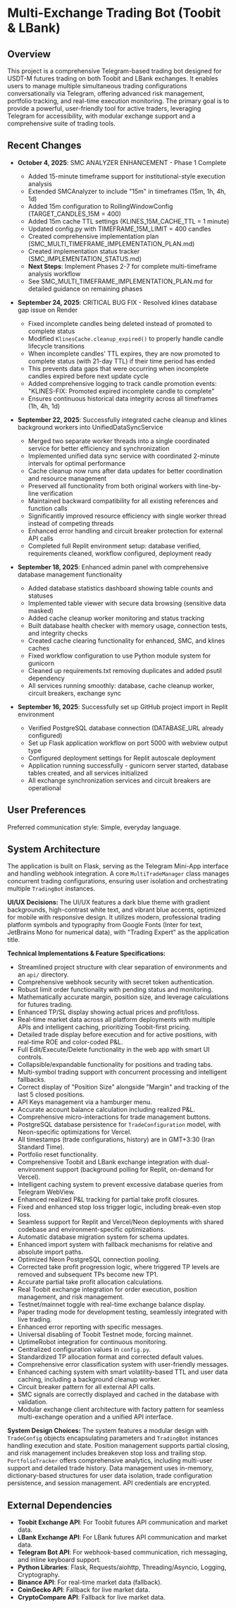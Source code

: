 # Multi-Exchange Trading Bot (Toobit & LBank)

## Overview
This project is a comprehensive Telegram-based trading bot designed for USDT-M futures trading on both Toobit and LBank exchanges. It enables users to manage multiple simultaneous trading configurations conversationally via Telegram, offering advanced risk management, portfolio tracking, and real-time execution monitoring. The primary goal is to provide a powerful, user-friendly tool for active traders, leveraging Telegram for accessibility, with modular exchange support and a comprehensive suite of trading tools.

## Recent Changes
- **October 4, 2025**: SMC ANALYZER ENHANCEMENT - Phase 1 Complete
  - Added 15-minute timeframe support for institutional-style execution analysis
  - Extended SMCAnalyzer to include "15m" in timeframes (15m, 1h, 4h, 1d)
  - Added 15m configuration to RollingWindowConfig (TARGET_CANDLES_15M = 400)
  - Added 15m cache TTL settings (KLINES_15M_CACHE_TTL = 1 minute)
  - Updated config.py with TIMEFRAME_15M_LIMIT = 400 candles
  - Created comprehensive implementation plan (SMC_MULTI_TIMEFRAME_IMPLEMENTATION_PLAN.md)
  - Created implementation status tracker (SMC_IMPLEMENTATION_STATUS.md)
  - **Next Steps**: Implement Phases 2-7 for complete multi-timeframe analysis workflow
  - See SMC_MULTI_TIMEFRAME_IMPLEMENTATION_PLAN.md for detailed guidance on remaining phases

- **September 24, 2025**: CRITICAL BUG FIX - Resolved klines database gap issue on Render
  - Fixed incomplete candles being deleted instead of promoted to complete status
  - Modified `KlinesCache.cleanup_expired()` to properly handle candle lifecycle transitions
  - When incomplete candles' TTL expires, they are now promoted to complete status (with 21-day TTL) if their time period has ended
  - This prevents data gaps that were occurring when incomplete candles expired before next update cycle
  - Added comprehensive logging to track candle promotion events: "KLINES-FIX: Promoted expired incomplete candle to complete"
  - Ensures continuous historical data integrity across all timeframes (1h, 4h, 1d)

- **September 22, 2025**: Successfully integrated cache cleanup and klines background workers into UnifiedDataSyncService
  - Merged two separate worker threads into a single coordinated service for better efficiency and synchronization
  - Implemented unified data sync service with coordinated 2-minute intervals for optimal performance
  - Cache cleanup now runs after data updates for better coordination and resource management
  - Preserved all functionality from both original workers with line-by-line verification
  - Maintained backward compatibility for all existing references and function calls
  - Significantly improved resource efficiency with single worker thread instead of competing threads
  - Enhanced error handling and circuit breaker protection for external API calls
  - Completed full Replit environment setup: database verified, requirements cleaned, workflow configured, deployment ready

- **September 18, 2025**: Enhanced admin panel with comprehensive database management functionality
  - Added database statistics dashboard showing table counts and statuses
  - Implemented table viewer with secure data browsing (sensitive data masked)
  - Added cache cleanup worker monitoring and status tracking
  - Built database health checker with memory usage, connection tests, and integrity checks
  - Created cache clearing functionality for enhanced, SMC, and klines caches
  - Fixed workflow configuration to use Python module system for gunicorn
  - Cleaned up requirements.txt removing duplicates and added psutil dependency
  - All services running smoothly: database, cache cleanup worker, circuit breakers, exchange sync

- **September 16, 2025**: Successfully set up GitHub project import in Replit environment
  - Verified PostgreSQL database connection (DATABASE_URL already configured)
  - Set up Flask application workflow on port 5000 with webview output type
  - Configured deployment settings for Replit autoscale deployment
  - Application running successfully - gunicorn server started, database tables created, and all services initialized
  - All exchange synchronization services and circuit breakers are operational

## User Preferences
Preferred communication style: Simple, everyday language.

## System Architecture
The application is built on Flask, serving as the Telegram Mini-App interface and handling webhook integration. A core `MultiTradeManager` class manages concurrent trading configurations, ensuring user isolation and orchestrating multiple `TradingBot` instances.

**UI/UX Decisions:**
The UI/UX features a dark blue theme with gradient backgrounds, high-contrast white text, and vibrant blue accents, optimized for mobile with responsive design. It utilizes modern, professional trading platform symbols and typography from Google Fonts (Inter for text, JetBrains Mono for numerical data), with "Trading Expert" as the application title.

**Technical Implementations & Feature Specifications:**
- Streamlined project structure with clear separation of environments and an `api/` directory.
- Comprehensive webhook security with secret token authentication.
- Robust limit order functionality with pending status and monitoring.
- Mathematically accurate margin, position size, and leverage calculations for futures trading.
- Enhanced TP/SL display showing actual prices and profit/loss.
- Real-time market data across all platform deployments with multiple APIs and intelligent caching, prioritizing Toobit-first pricing.
- Detailed trade display before execution and for active positions, with real-time ROE and color-coded P&L.
- Full Edit/Execute/Delete functionality in the web app with smart UI controls.
- Collapsible/expandable functionality for positions and trading tabs.
- Multi-symbol trading support with concurrent processing and intelligent fallbacks.
- Correct display of "Position Size" alongside "Margin" and tracking of the last 5 closed positions.
- API Keys management via a hamburger menu.
- Accurate account balance calculation including realized P&L.
- Comprehensive micro-interactions for trade management buttons.
- PostgreSQL database persistence for `TradeConfiguration` model, with Neon-specific optimizations for Vercel.
- All timestamps (trade configurations, history) are in GMT+3:30 (Iran Standard Time).
- Portfolio reset functionality.
- Comprehensive Toobit and LBank exchange integration with dual-environment support (background polling for Replit, on-demand for Vercel).
- Intelligent caching system to prevent excessive database queries from Telegram WebView.
- Enhanced realized P&L tracking for partial take profit closures.
- Fixed and enhanced stop loss trigger logic, including break-even stop loss.
- Seamless support for Replit and Vercel/Neon deployments with shared codebase and environment-specific optimizations.
- Automatic database migration system for schema updates.
- Enhanced import system with fallback mechanisms for relative and absolute import paths.
- Optimized Neon PostgreSQL connection pooling.
- Corrected take profit progression logic, where triggered TP levels are removed and subsequent TPs become new TP1.
- Accurate partial take profit allocation calculations.
- Real Toobit exchange integration for order execution, position management, and risk management.
- Testnet/mainnet toggle with real-time exchange balance display.
- Paper trading mode for development testing, seamlessly integrated with live trading.
- Enhanced error reporting with specific messages.
- Universal disabling of Toobit Testnet mode, forcing mainnet.
- UptimeRobot integration for continuous monitoring.
- Centralized configuration values in `config.py`.
- Standardized TP allocation format and corrected default values.
- Comprehensive error classification system with user-friendly messages.
- Enhanced caching system with smart volatility-based TTL and user data caching, including a background cleanup worker.
- Circuit breaker pattern for all external API calls.
- SMC signals are correctly displayed and cached in the database with validation.
- Modular exchange client architecture with factory pattern for seamless multi-exchange operation and a unified API interface.

**System Design Choices:**
The system features a modular design with `TradeConfig` objects encapsulating parameters and `TradingBot` instances handling execution and state. Position management supports partial closing, and risk management includes breakeven stop loss and trailing stop. `PortfolioTracker` offers comprehensive analytics, including multi-user support and detailed trade history. Data management uses in-memory, dictionary-based structures for user data isolation, trade configuration persistence, and session management. API credentials are encrypted.

## External Dependencies
- **Toobit Exchange API**: For Toobit futures API communication and market data.
- **LBank Exchange API**: For LBank futures API communication and market data.
- **Telegram Bot API**: For webhook-based communication, rich messaging, and inline keyboard support.
- **Python Libraries**: Flask, Requests/aiohttp, Threading/Asyncio, Logging, Cryptography.
- **Binance API**: For real-time market data (fallback).
- **CoinGecko API**: Fallback for live market data.
- **CryptoCompare API**: Fallback for live market data.